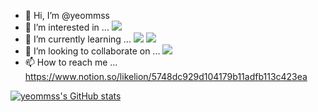 - 👋 Hi, I’m @yeommss
- 👀 I’m interested in ... <img src="https://img.shields.io/badge/Python-3776AB?style=flat-square&logo=Python&logoColor=white"/></a>
- 🌱 I’m currently learning ... <img src="https://img.shields.io/badge/Python-3776AB?style=flat-square&logo=Python&logoColor=white"/></a>
<img src="https://img.shields.io/badge/MySQL-4479A1?style=flat-square&logo=MySQL&logoColor=white"/></a>
- 💞️ I’m looking to collaborate on ... <img src="https://img.shields.io/badge/LikeLion-FF9E2A?style=flat-square&logo=Notion&logoColor=white"/></a>
- 📫 How to reach me ... https://www.notion.so/likelion/5748dc929d104179b11adfb113c423ea

<!---
yeommss/yeommss is a ✨ special ✨ repository because its `README.md` (this file) appears on your GitHub profile.
You can click the Preview link to take a look at your changes.
--->


[![yeommss's GitHub stats](https://github-readme-stats.vercel.app/api?username=yeommss)](https://github.com/yeommss/github-readme-stats)


